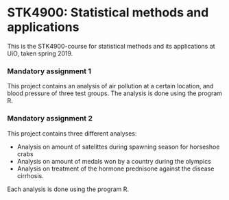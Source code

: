 # STK4900: Statistical methods and applications
This is the STK4900-course for statistical methods and its applications at UiO, taken spring 2019.


### Mandatory assignment 1
This project contains an analysis of air pollution at a certain location, and blood pressure of three test groups. The analysis is done using the program R.

### Mandatory assignment 2
This project contains three different analyses:
 - Analysis on amount of satelittes during spawning season for horseshoe crabs
 - Analysis on amount of medals won by a country during the olympics
 - Analysis on treatment of the hormone prednisone against the disease cirrhosis.
 
 Each analysis is done using the program R.
